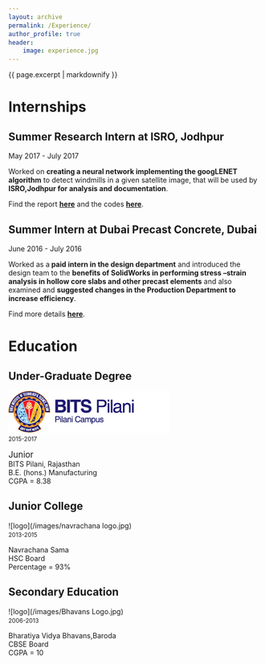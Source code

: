 ```yaml
---
layout: archive
permalink: /Experience/
author_profile: true
header:
    image: experience.jpg
---
```


{{ page.excerpt | markdownify }}



# Internships

## Summer Research Intern at ISRO, Jodhpur
<medium>May 2017 - July 2017</medium>
<p>Worked on <b>creating a neural network implementing the googLENET algorithm</b> to detect windmills in a given satellite image, that will be used by <b>ISRO,Jodhpur for analysis and documentation</b>.</p>
<p>Find the report <a href="/PS1Report.pdf"><b>here</b></a> and the codes <a href="/Codes"><b>here</b></a>.</p>

## Summer Intern at Dubai Precast Concrete, Dubai 
<medium> June 2016 - July 2016</medium>
<p>Worked as a<b> paid intern in the design department</b> and introduced the design team to the <b>benefits of SolidWorks in performing stress –strain analysis in hollow core slabs and other precast elements</b> and also examined and <b>suggested changes in the Production Department to increase efficiency</b>.</p>  
<p>Find more details <a href="/FinalReport.pdf"><b>here</b></a>.</p>

# Education

## Under-Graduate Degree             
![logo](/images/BITSPilani_logo.png)
<br>
<small>2015-2017</small>
<p><big>Junior</big><br>
   BITS Pilani, Rajasthan<br>
   B.E. (hons.) Manufacturing<br>
   CGPA = 8.38<br>
</p>

## Junior College
![logo](/images/navrachana logo.jpg)
<br>
<small>2013-2015</small>
<p>Navrachana Sama<br>
   HSC Board<br>
   Percentage = 93%<br>
</p>

## Secondary Education
![logo](/images/Bhavans Logo.jpg)
<br>
<small>2006-2013</small>
<p>Bharatiya Vidya Bhavans,Baroda<br>
   CBSE Board<br>
   CGPA = 10 <br>
</p>
